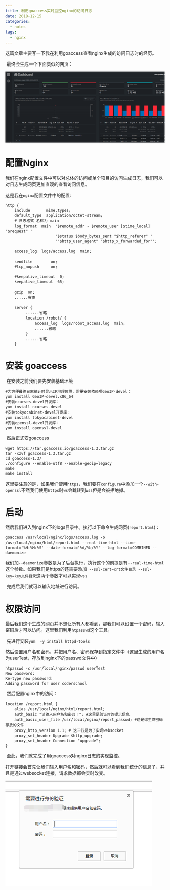 ```yaml
---
title: 利用goaccess实时监控nginx的访问日志
date: 2018-12-15
categories:
  - notes
tags:
  - nginx
---
```


这篇文章主要写一下我在利用goaccess查看nginx生成的访问日志时的经历。

​	最终会生成一个下面类似的网页：

![goaccess网页](https://raw.githubusercontent.com/liunaijie/images/master/image-20181220155818036.png)

<!--more-->

# 配置Nginx

​	我们在nginx配置文件中可以对总体的访问或单个项目的访问生成日志，我们可以对日志生成网页更加直观的查看访问信息。

这是我在`nginx`配置文件中的配置:

```nginx
http {
    include       mime.types;
    default_type  application/octet-stream;
	# 日志格式 名称为 main
    log_format  main  '$remote_addr - $remote_user [$time_local] "$request" '
                      '$status $body_bytes_sent "$http_referer" '
                      '"$http_user_agent" "$http_x_forwarded_for"';

    access_log  logs/access.log  main;

    sendfile        on;
    #tcp_nopush     on;

    #keepalive_timeout  0;
    keepalive_timeout  65;

    gzip  on;
    ......省略
    
    server {
         ......省略
         location /robot/ {
             access_log  logs/robot_access.log  main;
             ......省略
         }
         ......省略
    }
```

# 安装 goaccess

​		在安装之前我们要先安装基础环境

```shell
#为方便最终日志统计时显示IP地理位置，需要安装依赖项GeoIP-devel：
yum install GeoIP-devel.x86_64
#安装ncurses-devel开发库：
yum install ncurses-devel
#安装tokyocabinet-devel开发库：
yum install tokyocabinet-devel
#安装openssl-devel开发库：
yum install openssl-devel
```

​	然后正式安goaccess

```shell
wget https://tar.goaccess.io/goaccess-1.3.tar.gz
tar -xzvf goaccess-1.3.tar.gz
cd goaccess-1.3/
./configure --enable-utf8 --enable-geoip=legacy
make
make install
```

​	这里要注意的是，如果我们使用`https`，我们要在`configure`中添加一个`--with-openssl`不然我们使用`https`时`ws`会跳转到`wss`但是会被拒绝掉。

# 启动

然后我们进入到nginx下的logs目录中。执行以下命令生成网页(`report.html`)：

```shell
goaccess /usr/local/nginx/logs/access.log -o /usr/local/nginx/html/report.html --real-time-html --time-format='%H:%M:%S' --date-format='%d/%b/%Y' --log-format=COMBINED --daemonize
```

​	我们加`--daemonize`参数是为了后台执行，执行这个的前提是有`--real-time-html`这个参数。如果我们是https的还需要添加` --ssl-cert=crt文件目录 --ssl-key=key文件目录`这两个参数才可以实现`wss`

​	完成后我们就可以输入地址进行访问。

# 权限访问

​	最后我们这个生成的网页并不想让所有人都看到，那我们可以设置一个密码，输入密码后才可以访问。这里我们利用`htpasswd`这个工具。

​	先进行安装`yum  -y install httpd-tools`

​	然后设置用户名和密码，并把用户名、密码保存到指定文件中（这里生成的用户名为userTest，存放到nginx下的passwd文件中）

```shell
htpasswd -c /usr/local/nginx/passwd userTest
New password: 
Re-type new password: 
Adding password for user coderschool 
```

​	然后配置nginx中的访问：

```nginx
location /report.html {
    alias /usr/local/nginx/html/report.html;
    auth_basic "请输入用户名和密码！"; #这里是验证时的提示信息 
    auth_basic_user_file /usr/local/nginx/report_passwd; #这是你生成密码存放的文件
    proxy_http_version 1.1; # 这三行是为了实现websocket
    proxy_set_header Upgrade $http_upgrade;
    proxy_set_header Connection "upgrade";
}
```

​	至此，我们就完成了用goaccess对nginx日志的实现监控。

​	打开链接会首先让我们输入用户名和密码，然后就可以看到我们统计的信息了，并且是通过websocket连接，请求数据都会实时改变。

![网页访问加限制](https://raw.githubusercontent.com/liunaijie/images/master/auth1.png)

​	